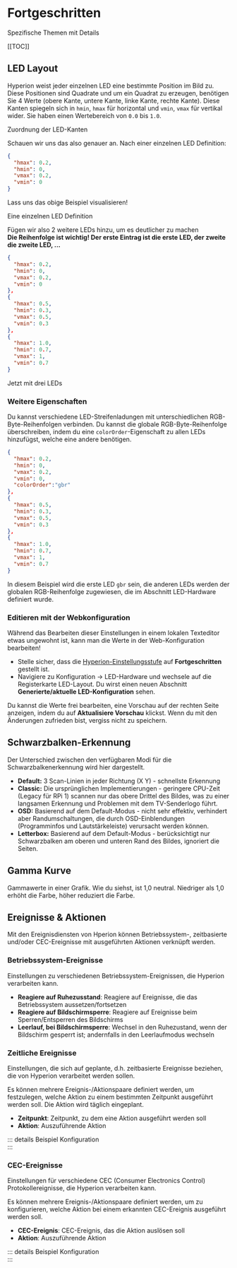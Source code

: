 # Fortgeschritten
Spezifische Themen mit Details

[[TOC]]

## LED Layout
Hyperion weist jeder einzelnen LED eine bestimmte Position im Bild zu. Diese Positionen sind Quadrate und um ein Quadrat zu erzeugen, benötigen Sie 4 Werte (obere Kante, untere Kante, linke Kante, rechte Kante). Diese Kanten spiegeln sich in `hmin`, `hmax` für horizontal und `vmin`, `vmax` für vertikal wider. Sie haben einen Wertebereich von `0.0` bis `1.0`.

<ImageWrap src="/images/en/user_ledlayout.jpg" alt="Hyperion Led Layout">
Zuordnung der LED-Kanten

</ImageWrap>

Schauen wir uns das also genauer an. Nach einer einzelnen LED Definition:
``` json
{
  "hmax": 0.2,
  "hmin": 0,
  "vmax": 0.2,
  "vmin": 0
}
```
Lass uns das obige Beispiel visualisieren!

<ImageWrap src="/images/en/user_ledlayout1.jpg" alt="Hyperion LED Layout">
Eine einzelnen LED Definition

</ImageWrap>

Fügen wir also 2 weitere LEDs hinzu, um es deutlicher zu machen \
**Die Reihenfolge ist wichtig! Der erste Eintrag ist die erste LED, der zweite die zweite LED, ...**
``` json
{
  "hmax": 0.2,
  "hmin": 0,
  "vmax": 0.2,
  "vmin": 0
},
{
  "hmax": 0.5,
  "hmin": 0.3,
  "vmax": 0.5,
  "vmin": 0.3
},
{
  "hmax": 1.0,
  "hmin": 0.7,
  "vmax": 1,
  "vmin": 0.7
}
```
<ImageWrap src="/images/en/user_ledlayout2.jpg" alt="Hyperion LED Layout">
Jetzt mit drei LEDs

</ImageWrap>

### Weitere Eigenschaften
Du kannst verschiedene LED-Streifenladungen mit unterschiedlichen RGB-Byte-Reihenfolgen verbinden. Du kannst die globale RGB-Byte-Reihenfolge überschreiben, indem du eine `colorOrder`-Eigenschaft zu allen LEDs hinzufügst, welche eine andere benötigen.
``` json
{
  "hmax": 0.2,
  "hmin": 0,
  "vmax": 0.2,
  "vmin": 0,
  "colorOrder":"gbr"
},
{
  "hmax": 0.5,
  "hmin": 0.3,
  "vmax": 0.5,
  "vmin": 0.3
},
{
  "hmax": 1.0,
  "hmin": 0.7,
  "vmax": 1,
  "vmin": 0.7
}
```
In diesem Beispiel wird die erste LED `gbr` sein, die anderen LEDs werden der globalen RGB-Reihenfolge zugewiesen, die im Abschnitt LED-Hardware definiert wurde.

### Editieren mit der Webkonfiguration
Während das Bearbeiten dieser Einstellungen in einem lokalen Texteditor etwas ungewohnt ist, kann man die Werte in der Web-Konfiguration bearbeiten!
  - Stelle sicher, dass die [Hyperion-Einstellungsstufe](/de/user/Configuration.md#Einstellungsstufen) auf **Fortgeschritten** gestellt ist.
  - Navigiere zu Konfiguration -> LED-Hardware und wechsele auf die Registerkarte LED-Layout. Du wirst einen neuen Abschnitt **Generierte/aktuelle LED-Konfiguration** sehen.

<ImageWrap src="/images/de/user_ledlayout3.jpg" alt="Hyperion LED Layout" />

Du kannst die Werte frei bearbeiten, eine Vorschau auf der rechten Seite anzeigen, indem du auf **Aktualisiere Vorschau** klickst. Wenn du mit den Änderungen zufrieden bist, vergiss nicht zu speichern.

## Schwarzbalken-Erkennung
Der Unterschied zwischen den verfügbaren Modi für die Schwarzbalkenerkennung wird hier dargestellt.

  * **Default:** 3 Scan-Linien in jeder Richtung (X Y) - schnellste Erkennung
  * **Classic:** Die ursprünglichen Implementierungen - geringere CPU-Zeit (Legacy für RPi 1) scannen nur das obere Drittel des Bildes, was zu einer langsamen Erkennung und Problemen mit dem TV-Senderlogo führt.
  * **OSD:** Basierend auf dem Default-Modus - nicht sehr effektiv, verhindert aber Randumschaltungen, die durch OSD-Einblendungen (Programminfos und Lautstärkeleiste) verursacht werden können.
  * **Letterbox:** Basierend auf dem Default-Modus - berücksichtigt nur Schwarzbalken am oberen und unteren Rand des Bildes, ignoriert die Seiten.

<ImageWrap src="/images/en/user_bbmodes.jpg" alt="Hyperion Blackbar detection modes" />

## Gamma Kurve
Gammawerte in einer Grafik. Wie du siehst, ist 1,0 neutral. Niedriger als 1,0 erhöht die Farbe, höher reduziert die Farbe.

<ImageWrap src="/images/en/user_gammacurve.png" alt="Hyperion Gamma Curve" />

## Ereignisse & Aktionen 

Mit den Ereignisdiensten von Hperion können Betriebssystem-, zeitbasierte und/oder CEC-Ereignisse mit ausgeführten Aktionen verknüpft werden.

### Betriebssystem-Ereignisse

Einstellungen zu verschiedenen Betriebssystem-Ereignissen, die Hyperion verarbeiten kann.

* **Reagiere auf Ruhezusstand**: Reagiere auf Ereignisse, die das Betriebssystem aussetzen/fortsetzen
* **Reagiere auf Bildschirmsperre**: Reagiere auf Ereignisse beim Sperren/Entsperren des Bildschirms
* **Leerlauf, bei Bildschirmsperre**: Wechsel in den Ruhezustand, wenn der Bildschirm gesperrt ist; andernfalls in den Leerlaufmodus wechseln

### Zeitliche Ereignisse 

Einstellungen, die sich auf geplante, d.h. zeitbasierte Ereignisse beziehen, die von Hyperion verarbeitet werden sollen.

Es können mehrere Ereignis-/Aktionspaare definiert werden, um festzulegen, welche Aktion zu einem bestimmten Zeitpunkt ausgeführt werden soll. Die Aktion wird täglich eingeplant.
* **Zeitpunkt**: Zeitpunkt, zu dem eine Aktion ausgeführt werden soll
* **Aktion**: Auszuführende Aktion

::: details Beispiel Konfiguration
\
<ImageWrap src="/images/de/user_events_scheduled.png" alt="Geplante Ereignisse -Beispiel" />
:::

### CEC-Ereignisse

Einstellungen für verschiedene CEC (Consumer Electronics Control) Protokollereignisse, die Hyperion verarbeiten kann.

Es können mehrere Ereignis-/Aktionspaare definiert werden, um zu konfigurieren, welche Aktion bei einem erkannten CEC-Ereignis ausgeführt werden soll.
* **CEC-Ereignis**: CEC-Ereignis, das die Aktion auslösen soll
* **Aktion**: Auszuführende Aktion

::: details Beispiel Konfiguration
\
<ImageWrap src="/images/de/user_events_cec.png" alt="CEC-Ereignisse - Beispiel" />
:::

